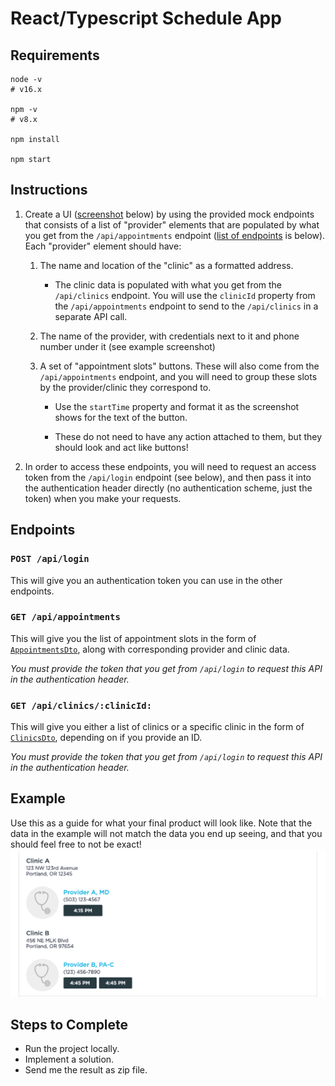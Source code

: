 # React/Typescript Schedule App

## Requirements
```shell
node -v
# v16.x

npm -v
# v8.x

npm install

npm start
```

## Instructions
1. Create a UI ([screenshot](#example) below) by using the provided mock endpoints that consists of a list of "provider" elements that are populated by what you get from the `/api/appointments` endpoint ([list of endpoints](#endpoints) is below). Each "provider" element should have:

    1. The name and location of the "clinic" as a formatted address. 
        - The clinic data is populated with what you get from the `/api/clinics` endpoint. You will use the `clinicId` property from the `/api/appointments` endpoint to send to the `/api/clinics` in a separate API call.

    2. The name of the provider, with credentials next to it and phone number under it (see example screenshot)

    3. A set of "appointment slots" buttons. These will also come from the `/api/appointments` endpoint, and you will need to group these slots by the provider/clinic they correspond to. 
        - Use the `startTime` property and format it as the screenshot shows for the text of the button.
        
        - These do not need to have any action attached to them, but they should look and act like buttons!
 
2. In order to access these endpoints, you will need to request an access token from the `/api/login` endpoint (see below), and then pass it into the authentication header directly (no authentication scheme, just the token) when you make your requests.

## Endpoints

### `POST /api/login`
This will give you an authentication token you can use in the other endpoints.

### `GET /api/appointments`
This will give you the list of appointment slots in the form of [`AppointmentsDto`](./src/zoomcare-api.d.ts), along with corresponding provider and clinic data.

*You must provide the token that you get from `/api/login` to request this API in the authentication header.*

### `GET /api/clinics/:clinicId:`
This will give you either a list of clinics or a specific clinic in the form of [`ClinicsDto`](./src/zoomcare-api.d.ts), depending on if you provide an ID.

*You must provide the token that you get from `/api/login` to request this API in the authentication header.*
## Example
Use this as a guide for what your final product will look like. Note that the data in the example will not match the data you end up seeing, and that you should feel free to not be exact!
![Example screenshot](./example.png)

## Steps to Complete
* Run the project locally. 
* Implement a solution.
* Send me the result as zip file. 
